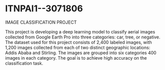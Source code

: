 # ITNPAI1--3071806
IMAGE CLASSIFICATION PROJECT 

This project is developing a deep learning model to classify aerial images collected from Google Earth Pro into three categories: car, tree, or negative. The dataset used for this project consists of 2,400 labeled images, with 1,200 images collected from each of two distinct geographic locations: Addis Ababa and Stirling. The images are grouped into six categories 400 images in each category. The goal is to achieve high accuracy on the classification task.
